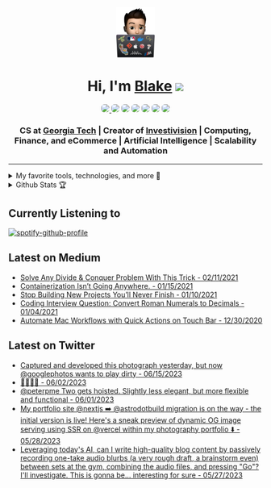 <div align="center">
<img src="https://raw.githubusercontent.com/blakesanie/blakesanie.com/master/public/images/wwdc_blake.png" height="100px" align="center" />
</div>

<h1 align="center">Hi, I'm <a href="https://blakesanie.com">Blake</a> <img src="https://raw.githubusercontent.com/MartinHeinz/MartinHeinz/master/wave.gif" width="32">
</h1>





<p align="center">
	<a href="https://blakesanie.com/linkedin"><img style="border-radius: 6px; overflow: hidden;" src="https://img.shields.io/badge/LinkedIn-0077B5?style=for-the-badge&logo=linkedin&logoColor=white"></img>
	</a>
	<a href="https://blakesanie.com/twitter"><img style="border-radius: 6px;" src="https://img.shields.io/badge/Twitter-1DA1F2?style=for-the-badge&logo=twitter&logoColor=white" /></a>
	<a href="https://blakesanie.com/instagram"><img style="border-radius: 6px;" src="https://img.shields.io/badge/Instagram-E4405F?style=for-the-badge&logo=instagram&logoColor=white" /></a>
	<a href="https://blakesanie.com/"><img style="border-radius: 6px;" src="https://img.shields.io/website?down_color=Red&down_message=Offline&logo=vercel&style=for-the-badge&up_color=Green&up_message=Online&url=https%3A%2F%2Fblakesanie.com" /></a>
	<a href="mailto:blake@sanie.com"><img style="border-radius: 6px;" src="https://img.shields.io/badge/Gmail-D14836?style=for-the-badge&logo=gmail&logoColor=white" /></a>
	<a href="https://paypal.me/blakesanie"><img style="border-radius: 6px;" src="https://img.shields.io/badge/PayPal-00457C?style=for-the-badge&logo=paypal&logoColor=white" /></a>
	<a href="https://blakesanie.com/blog"><img style="border-radius: 6px;" src="https://img.shields.io/badge/Medium-12100E?style=for-the-badge&logo=medium&logoColor=white" /></a>
</p>

<h3 align="center">CS at <a href="https://en.wikipedia.org/wiki/Georgia_Tech" target="_blank">Georgia Tech</a> | Creator of <a href="https://investivision.com" target="_blank">Investivision</a> | Computing, Finance, and eCommerce | Artificial Intelligence | Scalability and Automation</h3>

---

<details>

<summary>My favorite tools, technologies, and more 🔎</summary>

<h3 align="center">I work with</h3>

<div align="center" style="display: flex; justify-content: center; flex-wrap: wrap;">

<img src="https://cdn.jsdelivr.net/gh/devicons/devicon/icons/nodejs/nodejs-original.svg" height="24"/>

<img src="https://cdn.jsdelivr.net/gh/devicons/devicon/icons/python/python-original.svg" height="24"/>

<img src="https://cdn.jsdelivr.net/gh/devicons/devicon/icons/html5/html5-original.svg" height="24"/>


<img src="https://cdn.jsdelivr.net/gh/devicons/devicon/icons/css3/css3-original.svg" height="24"/>

<img src="https://cdn.jsdelivr.net/gh/devicons/devicon/icons/javascript/javascript-original.svg" height="24"/>

<img src="https://cdn.jsdelivr.net/gh/devicons/devicon/icons/java/java-original.svg" height="24"/>

<img src="https://cdn.jsdelivr.net/gh/devicons/devicon/icons/c/c-original.svg" height="24"/>

<img src="https://cdn.jsdelivr.net/gh/devicons/devicon/icons/r/r-original.svg" height="24"/>

<img src="https://cdn.jsdelivr.net/gh/devicons/devicon/icons/swift/swift-original.svg" height="24"/>



</div>


<h3 align="center">plus</h3>

<div align="center" style="display: flex; justify-content: center; flex-wrap: wrap;">

<img src="https://cdn.jsdelivr.net/gh/devicons/devicon/icons/googlecloud/googlecloud-original.svg" height="24"/>

<img src="https://cdn.jsdelivr.net/gh/devicons/devicon/icons/react/react-original.svg" height="24"/>

<img src="https://cdn.jsdelivr.net/gh/devicons/devicon/icons/nextjs/nextjs-original.svg" height="24"/>

<img src="https://cdn.jsdelivr.net/gh/devicons/devicon/icons/docker/docker-original.svg" height="24" />

<img src="https://cdn.jsdelivr.net/gh/devicons/devicon/icons/firebase/firebase-plain.svg" height="24" />

<img src="https://cdn.jsdelivr.net/gh/devicons/devicon/icons/amazonwebservices/amazonwebservices-original.svg" height="24" />

<img src="https://cdn.jsdelivr.net/gh/devicons/devicon/icons/googlecloud/googlecloud-original.svg" height="24" />

<img src="https://cdn.jsdelivr.net/gh/devicons/devicon/icons/heroku/heroku-plain.svg" height="24" />

<img src="https://cdn.jsdelivr.net/gh/devicons/devicon/icons/numpy/numpy-original.svg" height="24" />

<img src="https://cdn.jsdelivr.net/gh/devicons/devicon/icons/pandas/pandas-original.svg" height="24" />

<img src="https://cdn.jsdelivr.net/gh/devicons/devicon/icons/tensorflow/tensorflow-original.svg" height="24" />

<img src="https://cdn.jsdelivr.net/gh/devicons/devicon/icons/express/express-original.svg" height="24" />

<img src="https://cdn.jsdelivr.net/gh/devicons/devicon/icons/jupyter/jupyter-original-wordmark.svg" height="24" />

<img src="https://cdn.jsdelivr.net/gh/devicons/devicon/icons/npm/npm-original-wordmark.svg" height="24" />


<img src="https://cdn.jsdelivr.net/gh/devicons/devicon/icons/jquery/jquery-original.svg" height="24" />


<img src="https://cdn.jsdelivr.net/gh/devicons/devicon/icons/chrome/chrome-plain.svg" height="24" />


<img src="https://cdn.jsdelivr.net/gh/devicons/devicon/icons/figma/figma-original.svg" height="24" />

<img src="https://cdn.jsdelivr.net/gh/devicons/devicon/icons/github/github-original.svg" height="24" />


<img src="https://cdn.jsdelivr.net/gh/devicons/devicon/icons/materialui/materialui-original.svg" height="24" />

<img src="https://cdn.jsdelivr.net/gh/devicons/devicon/icons/mysql/mysql-original.svg" height="24" />

<img src="https://cdn.jsdelivr.net/gh/devicons/devicon/icons/redis/redis-original.svg" height="24" />


<img src="https://cdn.jsdelivr.net/gh/devicons/devicon/icons/rstudio/rstudio-original.svg" height="24" />

<img src="https://cdn.jsdelivr.net/gh/devicons/devicon/icons/slack/slack-original.svg" height="24" />

<img src="https://cdn.jsdelivr.net/gh/devicons/devicon/icons/vscode/vscode-original.svg" height="24" />

<img src="https://cdn.jsdelivr.net/gh/devicons/devicon/icons/webpack/webpack-original.svg" height="24"/>

<img src="https://cdn.jsdelivr.net/gh/devicons/devicon/icons/intellij/intellij-original.svg" height="24"/>


<img src="https://cdn.jsdelivr.net/gh/devicons/devicon/icons/jest/jest-plain.svg" height="24"/>

<img src="https://cdn.jsdelivr.net/gh/devicons/devicon/icons/jetbrains/jetbrains-original.svg" height="24"/>

<img src="https://cdn.jsdelivr.net/gh/devicons/devicon/icons/jira/jira-original.svg" height="24"/>

<img src="https://cdn.jsdelivr.net/gh/devicons/devicon/icons/mongodb/mongodb-original.svg" height="24"/>

<img src="https://cdn.jsdelivr.net/gh/devicons/devicon/icons/socketio/socketio-original.svg" height="24"/>








</div>

<h3 align="center">and (hopefully) soon</h3>

<div align="center" style="display: flex; justify-content: center; flex-wrap: wrap;">

<img src="https://cdn.jsdelivr.net/gh/devicons/devicon/icons/rust/rust-plain.svg" height="24"/>

<img src="https://cdn.jsdelivr.net/gh/devicons/devicon/icons/go/go-original-wordmark.svg" height="24"/>

<img src="https://cdn.jsdelivr.net/gh/devicons/devicon/icons/kubernetes/kubernetes-plain.svg" height="24"/>

<img src="https://cdn.jsdelivr.net/gh/devicons/devicon/icons/apachekafka/apachekafka-original.svg" height="24"/>

<img src="https://cdn.jsdelivr.net/gh/devicons/devicon/icons/raspberrypi/raspberrypi-original.svg" height="24"/>


</div>

<!-- ![Top Langs](https://github-readme-stats.vercel.app/api/top-langs/?username=blakesanie&hide=HTML&langs_count=9&layout=compact) -->



<h3 align="center">to build ⚡💥🔥</h3>

</details>

<details>

<summary>Github Stats 🏆</summary>

![Blake's GitHub stats](https://github-readme-stats.vercel.app/api?username=blakesanie&count_private=true&show_icons=true&hide=contribs,prs,issues)

![Top Langs](https://github-readme-stats.vercel.app/api/top-langs/?username=blakesanie&layout=compact)

<!--START_SECTION:waka-->
![Code Time](http://img.shields.io/badge/Code%20Time-821%20hrs%2052%20mins-blue)

![Profile Views](http://img.shields.io/badge/Profile%20Views-20-blue)

![Lines of code](https://img.shields.io/badge/From%20Hello%20World%20I%27ve%20Written-2.0%20million%20lines%20of%20code-blue)

**🐱 My GitHub Data** 

> 📦 4.6 MB Used in GitHub's Storage 
 > 
> 💼 Opted to Hire
 > 
> 📜 30 Public Repositories 
 > 
> 🔑 19 Private Repositories 
 > 
**I'm a Night 🦉** 

```text
🌞 Morning                147 commits         ███░░░░░░░░░░░░░░░░░░░░░░   11.37 % 
🌆 Daytime                439 commits         ████████░░░░░░░░░░░░░░░░░   33.95 % 
🌃 Evening                542 commits         ██████████░░░░░░░░░░░░░░░   41.92 % 
🌙 Night                  165 commits         ███░░░░░░░░░░░░░░░░░░░░░░   12.76 % 
```
📅 **I'm Most Productive on Monday** 

```text
Monday                   247 commits         █████░░░░░░░░░░░░░░░░░░░░   19.10 % 
Tuesday                  155 commits         ███░░░░░░░░░░░░░░░░░░░░░░   11.99 % 
Wednesday                144 commits         ███░░░░░░░░░░░░░░░░░░░░░░   11.14 % 
Thursday                 183 commits         ████░░░░░░░░░░░░░░░░░░░░░   14.15 % 
Friday                   142 commits         ███░░░░░░░░░░░░░░░░░░░░░░   10.98 % 
Saturday                 217 commits         ████░░░░░░░░░░░░░░░░░░░░░   16.78 % 
Sunday                   205 commits         ████░░░░░░░░░░░░░░░░░░░░░   15.85 % 
```


📊 **This Week I Spent My Time On** 

```text
🕑︎ Time Zone: America/New_York

💬 Programming Languages: 
No Activity Tracked This Week

🔥 Editors: 
No Activity Tracked This Week

💻 Operating System: 
No Activity Tracked This Week
```

**I Mostly Code in JavaScript** 

```text
JavaScript               24 repos            ██████████░░░░░░░░░░░░░░░   38.10 % 
Python                   16 repos            ██████░░░░░░░░░░░░░░░░░░░   25.40 % 
Jupyter Notebook         10 repos            ████░░░░░░░░░░░░░░░░░░░░░   15.87 % 
HTML                     7 repos             ███░░░░░░░░░░░░░░░░░░░░░░   11.11 % 
Rust                     1 repo              ░░░░░░░░░░░░░░░░░░░░░░░░░   01.59 % 
```



**Timeline**

![Lines of Code chart](https://raw.githubusercontent.com/blakesanie/blakesanie/master/assets/bar_graph.png)


 Last Updated on 06/04/2024 12:29:49 UTC
<!--END_SECTION:waka-->

</details>

## Currently Listening to 

[![spotify-github-profile](https://spotify-github-profile.vercel.app/api/view?uid=blake_sanie&cover_image=true&theme=novatorem&bar_color=53b14f&bar_color_cover=true)](https://github.com/kittinan/spotify-github-profile)

## Latest on Medium

<!--Start Medium--><ul><li><a href='https://codeburst.io/solve-any-divide-conquer-problem-with-this-trick-a187810cbd99?source=rss-8d1a76d48b32------2 target='_blank'>Solve Any Divide & Conquer Problem With This Trick - 02/11/2021</a></li><li><a href='https://codeburst.io/containerization-isnt-going-anywhere-81df3ae080cd?source=rss-8d1a76d48b32------2 target='_blank'>Containerization Isn’t Going Anywhere. - 01/15/2021</a></li><li><a href='https://blakesanie.medium.com/stop-building-new-projects-youll-never-finish-db80ae60c766?source=rss-8d1a76d48b32------2 target='_blank'>Stop Building New Projects You’ll Never Finish - 01/10/2021</a></li><li><a href='https://betterprogramming.pub/coding-interview-question-convert-roman-numerals-to-decimals-868b2694f497?source=rss-8d1a76d48b32------2 target='_blank'>Coding Interview Question: Convert Roman Numerals to Decimals - 01/04/2021</a></li><li><a href='https://medium.com/macoclock/automate-mac-workflows-with-quick-actions-on-touch-bar-61932ac1b633?source=rss-8d1a76d48b32------2 target='_blank'>Automate Mac Workflows with Quick Actions on Touch Bar - 12/30/2020</a></li></ul><!--End Medium-->

## Latest on Twitter

<!--Start Twitter--><ul>

<li><a href='https://twitter.com/blakesanie/status/1669320001264709632' target='_blank'>Captured and developed this photograph yesterday, but now @googlephotos wants to play dirty  - 06/15/2023</a></li>
<li><a href='https://twitter.com/blakesanie/status/1664514173563469824' target='_blank'>🫱🏻‍🫲🏼  - 06/02/2023</a></li>
<li><a href='https://twitter.com/blakesanie/status/1664086151874105345' target='_blank'>@peterpme Two gets hoisted. Slightly less elegant, but more flexible and functional - 06/01/2023</a></li>
<li><a href='https://twitter.com/blakesanie/status/1662966834960945152' target='_blank'>My portfolio site @nextjs ➡️ @astrodotbuild migration is on the way - the initial version is live! Here's a sneak preview of dynamic OG image serving using SSR on @vercel within my photography portfolio ⬇️  - 05/28/2023</a></li>
<li><a href='https://twitter.com/blakesanie/status/1662280481860354050' target='_blank'>Leveraging today's AI, can I write high-quality blog content by passively recording one-take audio blurbs (a very rough draft, a brainstorm even) between sets at the gym, combining the audio files, and pressing "Go"? I'll investigate. This is gonna be... interesting for sure - 05/27/2023</a></li>

</ul>

<!--End Twitter-->
